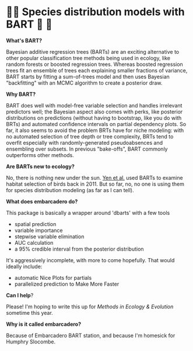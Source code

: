 # 🌲🌉 Species distribution models with BART 🌉 🌲

__What's BART?__ 

Bayesian additive regression trees (BARTs) are an exciting alternative to other popular classification tree methods being used in ecology, like random forests or boosted regression trees. Whereas boosted regression trees fit an ensemble of trees each explaining smaller fractions of variance, BART starts by fitting a sum-of-trees model and then uses Bayesian "backfitting" with an MCMC algorithm to create a posterior draw. 

__Why BART?__ 

BART does well with model-free variable selection and handles irrelevant predictors well; the Bayesian aspect also comes with perks, like posterior distributions on predictions (without having to bootstrap, like you do with BRTs) and automated confidence intervals on partial dependency plots. So far, it also seems to avoid the problem BRTs have for niche modeling: with no automated selection of tree depth or tree complexity, BRTs tend to overfit especially with randomly-generated pseudoabsences and ensembling over subsets. In previous "bake-offs", BART commonly outperforms other methods.

__Are BARTs new to ecology?__

No, there is nothing new under the sun. [Yen et al.](https://onlinelibrary.wiley.com/doi/pdf/10.1111/j.1600-0587.2011.06651.x) used BARTs to examine habitat selection of birds back in 2011. But so far, no, no one is using them for species distribution modeling (as far as I can tell).

__What does embarcadero do?__

This package is basically a wrapper around 'dbarts'  with a few tools
- spatial prediction 
- variable importance 
- stepwise variable elimination
- AUC calculation 
- a 95% credible interval from the posterior distribution

It's aggressively incomplete, with more to come hopefully. That would ideally include:
- automatic Nice Plots for partials
- parallelized prediction to Make More Faster

__Can I help__?

Please! I'm hoping to write this up for _Methods in Ecology & Evolution_ sometime this year.

__Why is it called embarcadero?__

Because of Embarcadero BART station, and because I'm homesick for Humphry Slocombe. 
